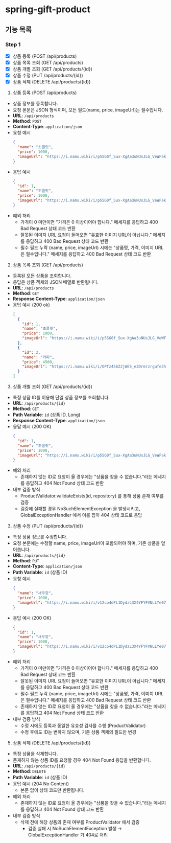 # spring-gift-product

## 기능 목록

### Step 1

- [x] 상품 등록 (POST /api/products)
- [x] 상품 목록 조회 (GET /api/products)
- [x] 상품 개별 조회 (GET /api/products/{id})
- [x] 상품 수정 (PUT /api/products/{id})
- [x] 상품 삭제 (DELETE /api/products/{id})

1. 상품 등록 (POST /api/products)
  - 상품 정보를 등록합니다.  
  - 요청 본문은 JSON 형식이며, 모든 필드(name, price, imageUrl)는 필수입니다.
  - **URL**: `/api/products`
  - **Method**: `POST`
  - **Content-Type**: `application/json`
  - 요청 예시
    ```json
    {
      "name": "초콜릿",
      "price": 1000,
      "imageUrl": "https://i.namu.wiki/i/p5SG0f_Sux-XgAa3uNUsJLG_VeWFakukCtXW4kAiWZoiTqjYq0xVDJGpWqga8_LNZGQoCLf-E-gCev-GLYdibGQgQFny_R44zfBbtwU52rpJ1d_sOkzZb8CaBO7DTi3mTrTkRW_SN7wBX9DlAa0zBg.webp"
    }
  - 응답 예시
    ```json
    {
      "id": 1,
      "name": "초콜릿",
      "price": 1000,
      "imageUrl": "https://i.namu.wiki/i/p5SG0f_Sux-XgAa3uNUsJLG_VeWFakukCtXW4kAiWZoiTqjYq0xVDJGpWqga8_LNZGQoCLf-E-gCev-GLYdibGQgQFny_R44zfBbtwU52rpJ1d_sOkzZb8CaBO7DTi3mTrTkRW_SN7wBX9DlAa0zBg.webp"
    }
  - 예외 처리
    - 가격이 0 미만이면 "가격은 0 이상이어야 합니다." 메세지를 응답하고 400 Bad Request 상태 코드 반환
    - 잘못된 이미지 URL 요청이 들어오면 "유효한 이미지 URL이 아닙니다." 메세지를 응답하고 400 Bad Request 상태 코드 반환
    - 필수 필드 누락 (name, price, imageUrl) 시에는 "상품명, 가격, 이미지 URL은 필수입니다." 메세지를 응답하고 400 Bad Request 상태 코드 반환

2. 상품 목록 조회 (GET /api/products)
  - 등록된 모든 상품을 조회합니다.  
  - 응답은 상품 객체의 JSON 배열로 반환됩니다.
  - **URL**: `/api/products`
  - **Method**: `GET`
  - **Response Content-Type**: `application/json`
  - 응답 예시 (200 ok)
    ```json
    [
      {
        "id": 1,
        "name": "초콜릿",
        "price": 1000,
        "imageUrl": "https://i.namu.wiki/i/p5SG0f_Sux-XgAa3uNUsJLG_VeWFakukCtXW4kAiWZoiTqjYq0xVDJGpWqga8_LNZGQoCLf-E-gCev-GLYdibGQgQFny_R44zfBbtwU52rpJ1d_sOkzZb8CaBO7DTi3mTrTkRW_SN7wBX9DlAa0zBg.webp"
      },
      {
        "id": 2,
        "name": "커피",
        "price": 4500,
        "imageUrl": "https://i.namu.wiki/i/OPfz4S6ZJjWE5_e3Drmrzrgufe3hP-5wyR71QWp3LD3MXoKU2cd3Stnry_yQZgD4MjmwbRfTnOGE87Y9ZS8qkZWGnoeeOBeqpS9Bv3v7P5vVsaMU97ukaJ5PXZF-mmkFY_rtqNoQR5KsQWbbU3Mq0g.webp"
      }
    ]

3. 상품 개별 조회 (GET /api/products/{id})
  - 특정 상품 ID를 이용해 단일 상품 정보를 조회합니다.
  - **URL**: `/api/products/{id}`
  - **Method**: `GET`
  - **Path Variable**: `id` (상품 ID, Long)
  - **Response Content-Type**: `application/json`
  - 응답 예시 (200 OK)
    ```json
    {
      "id": 1,
      "name": "초콜릿",
      "price": 1000,
      "imageUrl": "https://i.namu.wiki/i/p5SG0f_Sux-XgAa3uNUsJLG_VeWFakukCtXW4kAiWZoiTqjYq0xVDJGpWqga8_LNZGQoCLf-E-gCev-GLYdibGQgQFny_R44zfBbtwU52rpJ1d_sOkzZb8CaBO7DTi3mTrTkRW_SN7wBX9DlAa0zBg.webp"
    }
  - 예외 처리
    - 존재하지 않는 ID로 요청이 올 경우에는 "상품을 찾을 수 없습니다."라는 메세지를 응답하고 404 Not Found 상태 코드 반환
  - 내부 검증 방식
    - ProductValidator.validateExists(id, repository) 를 통해 상품 존재 여부를 검증
    - 검증에 실패할 경우 NoSuchElementException 을 발생시키고, GlobalExceptionHandler 에서 이를 잡아 404 상태 코드로 응답

3. 상품 수정 (PUT /api/products/{id})
  - 특정 상품 정보를 수정합니다.
  - 요청 본문에는 수정할 name, price, imageUrl이 포함되어야 하며, 기존 상품을 덮어씁니다.
  - **URL**: `/api/products/{id}`
  - **Method**: `PUT`
  - **Content-Type**: `application/json`
  - **Path Variable**: `id` (상품 ID)
  - 요청 예시
    ```json
    {
      "name": "새우깡",
      "price": 1000,
      "imageUrl": "https://i.namu.wiki/i/v12co4dPL1DydzL3X4YFYFVNLLYe07BO2zSofx2LmrUG7g1PNWaBOC5Gwa2ip1r6EUxYIYzRze-9qRZVTQeq0lVjv91X_cWPVPb0HXitAg7NoCHDqpvbPZUHE3WyyAE2uead00JqL5w6uIxQQYTDPA.webp"
    }
  - 응답 예시 (200 OK)
    ```json
    {
      "id": 1,
      "name": "새우깡",
      "price": 1000,
      "imageUrl": "https://i.namu.wiki/i/v12co4dPL1DydzL3X4YFYFVNLLYe07BO2zSofx2LmrUG7g1PNWaBOC5Gwa2ip1r6EUxYIYzRze-9qRZVTQeq0lVjv91X_cWPVPb0HXitAg7NoCHDqpvbPZUHE3WyyAE2uead00JqL5w6uIxQQYTDPA.webp"
    }
  - 예외 처리
    - 가격이 0 미만이면 "가격은 0 이상이어야 합니다." 메세지를 응답하고 400 Bad Request 상태 코드 반환
    - 잘못된 이미지 URL 요청이 들어오면 "유효한 이미지 URL이 아닙니다." 메세지를 응답하고 400 Bad Request 상태 코드 반환
    - 필수 필드 누락 (name, price, imageUrl) 시에는 "상품명, 가격, 이미지 URL은 필수입니다." 메세지를 응답하고 400 Bad Request 상태 코드 반환
    - 존재하지 않는 ID로 요청이 올 경우에는 "상품을 찾을 수 없습니다."라는 메세지를 응답하고 404 Not Found 상태 코드 반환
  - 내부 검증 방식
    - 수정 시에도 등록과 동일한 유효성 검사를 수행 (ProductValidator)
    - 수정 후에도 ID는 변하지 않으며, 기존 상품 객체의 필드만 변경

5. 상품 삭제 (DELETE /api/products/{id})
  - 특정 상품을 삭제합니다.
  - 존재하지 않는 상품 ID를 요청할 경우 404 Not Found 응답을 반환합니다.
  - **URL**: `/api/products/{id}`
  - **Method**: `DELETE`
  - **Path Variable**: `id` (상품 ID)
  - 응답 예시 (204 No Content)
    - 본문 없이 상태 코드만 반환됩니다.
  - 예외 처리
    - 존재하지 않는 ID로 요청이 올 경우에는 "상품을 찾을 수 없습니다."라는 메세지를 응답하고 404 Not Found 상태 코드 반환
  - 내부 검증 방식
    - 삭제 전에 해당 상품의 존재 여부를 ProductValidator 에서 검증
      - 검증 실패 시 NoSuchElementException 발생 → GlobalExceptionHandler 가 404로 처리
